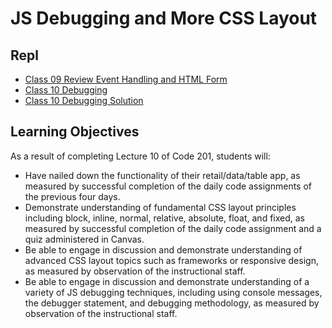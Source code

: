 # JS Debugging and More CSS Layout

## Repl

- [Class 09 Review Event Handling and HTML Form](https://replit.com/@rkgallaway/class-09-review-event-handling-and-form#script.js)
- [Class 10 Debugging](https://replit.com/@rkgallaway/Class-10-debugging#index.js)
- [Class 10 Debugging Solution](https://replit.com/@rkgallaway/Class-10-debugging-solution#index.js)


## Learning Objectives

As a result of completing Lecture 10 of Code 201, students will:

- Have nailed down the functionality of their retail/data/table app, as measured by successful completion of the daily code assignments of the previous four days.
- Demonstrate understanding of fundamental CSS layout principles including block, inline, normal, relative, absolute, float, and fixed, as measured by successful completion of the daily code assignment and a quiz administered in Canvas.
- Be able to engage in discussion and demonstrate understanding of advanced CSS layout topics such as frameworks or responsive design, as measured by observation of the instructional staff.
- Be able to engage in discussion and demonstrate understanding of a variety of JS debugging techniques, including using console messages, the debugger statement, and debugging methodology, as measured by observation of the instructional staff.
